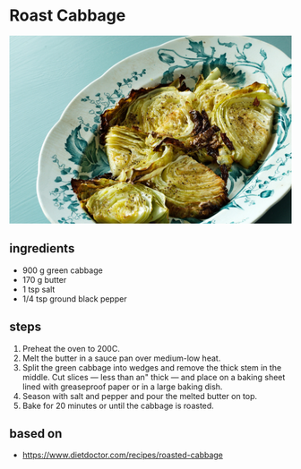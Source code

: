 # Roast Cabbage

![Roast Cabbage](images/roast-cabbage.jpg)

## ingredients

- 900 g green cabbage
- 170 g butter
- 1 tsp salt
- 1/4 tsp ground black pepper

## steps

1. Preheat the oven to 200C.
2. Melt the butter in a sauce pan over medium-low heat.
3. Split the green cabbage into wedges and remove the thick stem in the middle. Cut slices — less than an" thick — and place on a baking sheet lined with greaseproof paper or in a large baking dish.
4. Season with salt and pepper and pour the melted butter on top.
5. Bake for 20 minutes or until the cabbage is roasted.

## based on

- https://www.dietdoctor.com/recipes/roasted-cabbage
